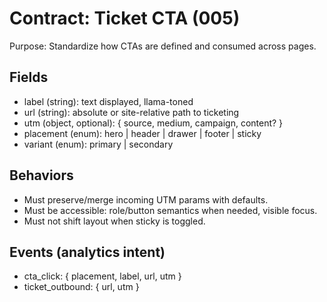 # Contract: Ticket CTA (005)

Purpose: Standardize how CTAs are defined and consumed across pages.

## Fields

-   label (string): text displayed, llama-toned
-   url (string): absolute or site-relative path to ticketing
-   utm (object, optional): { source, medium, campaign, content? }
-   placement (enum): hero | header | drawer | footer | sticky
-   variant (enum): primary | secondary

## Behaviors

-   Must preserve/merge incoming UTM params with defaults.
-   Must be accessible: role/button semantics when needed, visible focus.
-   Must not shift layout when sticky is toggled.

## Events (analytics intent)

-   cta_click: { placement, label, url, utm }
-   ticket_outbound: { url, utm }
